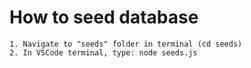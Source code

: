 # How to seed database
    1. Navigate to "seeds" folder in terminal (cd seeds)
    2. In VSCode terminal, type: node seeds.js